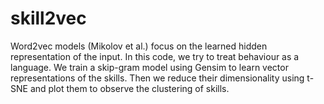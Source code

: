 # skill2vec

Word2vec models (Mikolov et al.) focus on the learned hidden representation of the input. In this code, we try to treat behaviour as a language. We train a skip-gram model using Gensim to learn vector representations of the skills. Then we reduce their dimensionality using t-SNE and plot them to observe the clustering of skills.

